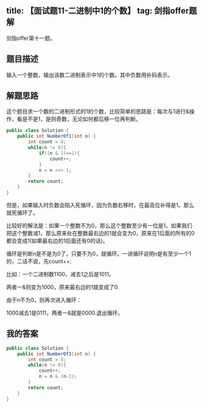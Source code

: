 title: 【面试题11-二进制中1的个数】
tag: 剑指offer题解
---
剑指offer第十一题。
<!-- more -->


## 题目描述

输入一个整数，输出该数二进制表示中1的个数。其中负数用补码表示。

## 解题思路

这个题目求一个数的二进制形式的1的个数，比较简单的思路是：每次与1进行&操作，看是不是1，是则奇数，无论如何都后移一位再判断。

```java
public class Solution {
    public int NumberOf1(int n) {
        int count = 0;
        while(n != 0){
            if((n & 1)==1){
                count++;
            }
            n = n >>> 1;
        }
        return count;
    }
}
```

但是，如果输入时负数会陷入死循环，因为负数右移时，在最高位补得是1。那么就死循环了。

比较好的解法是：如果一个整数不为0，那么这个整数至少有一位是1。如果我们把这个整数减1，那么原来处在整数最右边的1就会变为0，原来在1后面的所有的0都会变成1(如果最右边的1后面还有0的话)。

循环是判断n是不是为0了，只要不为0，就循环。一进循环说明n是有至少一个1的，二话不说，先count++;

比如：一个二进制数1100，减去1之后是1011。

两者一&则变为1000，原来最右边的1就变成了0.

由于n不为0，则再次进入循环：

1000减去1是0111，两者一&就是0000.退出循环。

## 我的答案

```java
public class Solution {
    public int NumberOf1(int n) {
        int count = 0;
        while(n != 0){
            count++;
            n = n & (n-1);
        }
        return count;
    }
}
```

